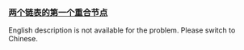 ### [两个链表的第一个重合节点](https://leetcode.com/problems/3u1WK4)

<p>English description is not available for the problem. Please switch to Chinese.</p>
